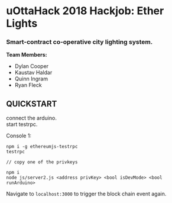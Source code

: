 # uOttaHack 2018 Hackjob: Ether Lights
### Smart-contract co-operative city lighting system.

**Team Members:**
- Dylan Cooper
- Kaustav Haldar
- Quinn Ingram
- Ryan Fleck

## QUICKSTART

connect the arduino.  
start testrpc.  

Console 1:
```
npm i -g ethereumjs-testrpc
testrpc

// copy one of the privkeys

```

```
npm i
node js/server2.js <address privKey> <bool isDevMode> <bool runArduino>

```

Navigate to `localhost:3000` to trigger the block chain event again. 

